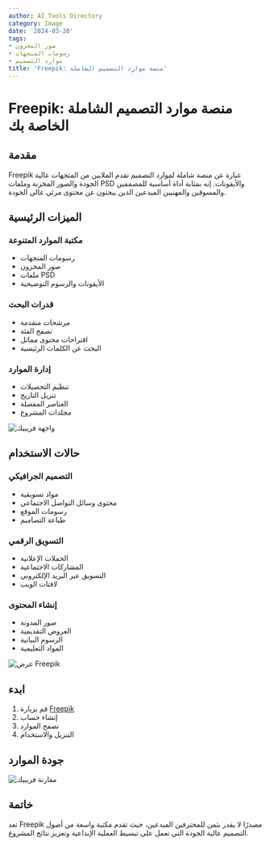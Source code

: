 ```yaml
---
author: AI Tools Directory
category: Image
date: '2024-03-20'
tags:
- صور المخزون
- رسومات المتجهات
- موارد التصميم
title: 'Freepik: منصة موارد التصميم الشاملة'
---
```


# Freepik: منصة موارد التصميم الشاملة الخاصة بك

## مقدمة

Freepik عبارة عن منصة شاملة لموارد التصميم تقدم الملايين من المتجهات عالية الجودة والصور المخزنة وملفات PSD والأيقونات. إنه بمثابة أداة أساسية للمصممين والمسوقين والمهنيين المبدعين الذين يبحثون عن محتوى مرئي عالي الجودة.

## الميزات الرئيسية

### مكتبة الموارد المتنوعة
- رسومات المتجهات
- صور المخزون
- ملفات PSD
- الأيقونات والرسوم التوضيحية

### قدرات البحث
- مرشحات متقدمة
- تصفح الفئة
- اقتراحات محتوى مماثل
- البحث عن الكلمات الرئيسية

### إدارة الموارد
- تنظيم التحصيلات
- تنزيل التاريخ
- العناصر المفضلة
- مجلدات المشروع

![واجهة فريبيك](/imgs/freepik/interface.jpg)

## حالات الاستخدام

### التصميم الجرافيكي
- مواد تسويقية
- محتوى وسائل التواصل الاجتماعي
- رسومات الموقع
- طباعة التصاميم

### التسويق الرقمي
- الحملات الإعلانية
- المشاركات الاجتماعية
- التسويق عبر البريد الإلكتروني
- لافتات الويب

### إنشاء المحتوى
- صور المدونة
- العروض التقديمية
- الرسوم البيانية
- المواد التعليمية

![عرض Freepik](/imgs/freepik/demo.jpg)

## ابدء

1. قم بزيارة [Freepik](https://www.freepik.com)
2. إنشاء حساب
3. تصفح الموارد
4. التنزيل والاستخدام

## جودة الموارد

![مقارنة فريبيك](/imgs/freepik/comparison.jpg)

## خاتمة

تعد Freepik مصدرًا لا يقدر بثمن للمحترفين المبدعين، حيث تقدم مكتبة واسعة من أصول التصميم عالية الجودة التي تعمل على تبسيط العملية الإبداعية وتعزيز نتائج المشروع.
